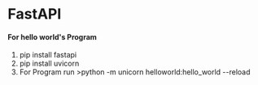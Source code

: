# FastAPI

#### For hello world's Program
1) pip install fastapi
2) pip install uvicorn
3) For Program run >python -m unicorn helloworld:hello_world --reload
